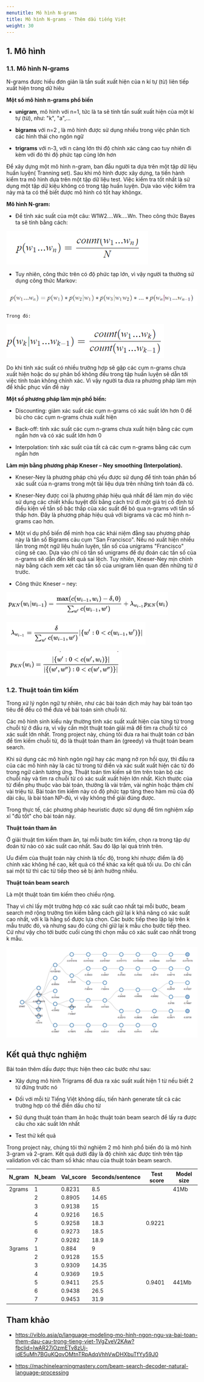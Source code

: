 ```yaml
---
menutitle: Mô hình N-grams
title: Mô hình N-grams - Thêm dấu tiếng Việt
weight: 30
---
```


## 1. Mô hình

### 1.1. Mô hình N-grams

N-grams được hiểu đơn giản là tần suất xuất hiện của n kí tự (từ) liên tiếp xuất
hiện trong dữ hiêu

**Một số mô hình n-grams phổ biến**

-   **unigram**, mô hình với n=1, tức là ta sẽ tính tần suất xuất hiện của một kí tự
    (từ), như: "k", "a",...

-   **bigrams** với n=2 , là mô hình được sử dụng nhiều trong việc phân tích các hình
    thái cho ngôn ngữ

-   **trigrams** với n-3, với n càng lớn thì độ chính xác càng cao tuy nhiên đi kèm
    với đó thì độ phức tạp cũng lớn hơn

Để xây dựng một mô hình n-gram, ban đầu người ta dựa trên một tập dữ liệu huấn
luyện( Tranning set). Sau khi mô hình được xây dựng, ta tiến hành kiểm tra mô
hình dựa trên một tập dữ liệu test. Việc kiểm tra tốt nhất là sử dụng một tập dữ
kiệu không có trong tập huấn luyện. Dựa vào việc kiểm tra này mà ta có thể biết
được mô hình có tốt hay khôngx.

**Mô hình N-gram:**

-   Để tính xác suất của một câu: W1W2....Wk....Wn. Theo công thức Bayes ta sẽ
    tính bằng cách:

![](d8668fceee9bb76e556d074a515d5fab.png)

-   Tuy nhiên, công thức trên có độ phức tạp lớn, vì vậy người ta thường sử dụng
    công thức Markov:

![](3e20ceda792c8e1f564b67268a7fa930.png)

    Trong đó:

![](2710598346e86ea967b439ea44d48ad8.png)

Do khi tính xác suất có nhiều trường hợp sẽ gặp các cụm n-grams chưa xuất hiện
hoặc do sự phân bố không đều trong tập huấn luyện sẽ dẫn tới việc tính toán
không chính xác. Vì vậy người ta đưa ra phương pháp làm mịn để khắc phục vấn đề
này

**Một số phương pháp làm mịn phổ biến:**

-   Discounting: giảm xác suất các cụm n-grams có xác suất lớn hơn 0 để bù cho
    các cụm n-grams chưa xuất hiện

-   Back-off: tính xác suất các cụm n-grams chưa xuất hiện bằng các cụm ngắn hơn
    và có xác suất lớn hơn 0

-   Interpolation: tính xác suất của tất cả các cụm n-grams bằng các cụm ngắn hơn

**Làm mịn bằng phương pháp Kneser – Ney smoothing (Interpolation).**

-   Kneser-Ney là phương pháp chủ yếu được sử dụng để tính toán phân bố xác suất
    của n-grams trong một tài liệu dựa trên những tính toán đã có.

-   Kneser-Ney được coi là phương pháp hiệu quả nhất để làm mịn do việc sử dụng
    các chiết khấu tuyệt đối bằng cách trừ đi một giá trị cố định từ điều kiện
    về tần số bậc thấp của xác suất để bỏ qua n-grams với tần số thấp hơn. Đây là
    phương pháp hiệu quả với bigrams và các mô hình n-grams cao hơn.

-   Một ví dụ phổ biến để minh họa các khái niệm đằng sau phương pháp này là tần
    số Bigrams cảu cụm "San Francisco". Nếu nó xuất hiện nhiều lần trong một ngữ
    liệu huấn luyện, tần số của unigrams "Francisco" cũng sẽ cao. Dựa vào chỉ có
    tần số unigrams để dự đoán các tần số của n-grams sẽ dẫn đến kết quả sai lệch.
    Tuy nhiên, Kneser-Ney mịn chỉnh này bằng cách xem xét các tần số của unigram
    liên quan đến những từ ở trước.

-   Công thức Kneser – ney:

![](dff88b81c9e122fd80307895a2407205.png)

![](50b88f825665c2339dd5663bb524ba17.png)

![](42e38f3e2b22ecaf80e1151cda53d59c.png)

### 1.2. Thuật toán tìm kiếm

Trong xử lý ngôn ngữ tự nhiên, như các bài toán dịch máy hay bài toán tạo tiêu
đề đều có thể đưa về bài toán sinh chuỗi từ.

Các mô hình sinh kiểu này thường tính xác suất xuất hiện của từng từ trong chuỗi
từ ở đầu ra, vì vậy cần một thuật toán giải mã để tìm ra chuỗi từ có xác suất
lớn nhất. Trong project này, chúng tôi đưa ra hai thuật toán cơ bản để tìm kiếm
chuỗi từ, đó là thuật toán tham ăn (greedy) và thuật toán beam search.

Khi sử dụng các mô hình ngôn ngữ hay các mạng nở ron hồi quy, thì đầu ra của các
mô hình này là các từ trong từ điển và xác suất xuất hiện các từ đó trong ngữ
cảnh tương ứng. Thuật toán tìm kiếm sẽ tìm trên toàn bộ các chuỗi này và tìm ra
chuỗi từ có xác suất xuất hiện lớn nhất. Kích thước của từ điển phụ thuộc vào
bài toán, thường là vài trăm, vài nghìn hoặc thậm chí vài triệu từ. Bài toán tìm
kiếm này có độ phức tạp tăng theo hàm mũ của độ dài câu, là bài tóan NP-đủ, vì
vậy không thể giải đúng được.

Trong thực tế, các phương pháp heuristic được sử dụng để tìm nghiệm xấp xỉ "đủ
tốt" cho bài toán này.

**Thuật toán tham ăn**

Ở giải thuật tìm kiếm tham ăn, tại mỗi bước tìm kiếm, chọn ra trong tập dự đoán
từ nào có xác suất cao nhất. Sau đó lặp lại quá trình trên.

Ưu điểm của thuật toán này chính là tốc độ, trong khi nhược điểm là độ chính xác
không hề cao, kết quả có thể khác xa kết quả tối ưu. Do chỉ cần sai một từ thì
các từ tiếp theo sẽ bị ảnh hưởng nhiều.

**Thuật toán beam search**

Là một thuật toán tìm kiếm theo chiều rộng.

Thay vì chỉ lấy một trường hợp có xác suất cao nhất tại mỗi bước, beam search mở
rộng trường tìm kiếm bằng cách giữ lại k khả năng có xác suất cao nhất, với k là
hằng số được lựa chọn. Các bước tiếp theo lặp lại trên k mẫu trước đó, và nhưng
sau đó cũng chỉ giữ lại k mẫu cho bước tiếp theo. Cứ như vậy cho tới bước cuối
cùng thì chọn mẫu có xác suất cao nhất trong k mẫu.

![](a07a4320a00c1f19a2af8de9f08154cb.png)

## Kết quả thực nghiệm

Bài toán thêm dấu được thực hiện theo các bước như sau:

-   Xây dựng mô hình Trigrams để đưa ra xác suất xuất hiện 1 từ nếu biết 2 từ
    đứng trước nó

-   Đối với mỗi từ Tiếng Việt không dấu, tiến hành generate tất cả các trường
    hợp có thể điền dấu cho từ

-   Sử dụng thuật toán tham ăn hoặc thuật toán beam search để lấy ra được câu
    cho xác suất lớn nhất

-   Test thử kết quả

Trong project này, chúng tôi thử nghiệm 2 mô hình phổ biến đó là mô hình 3-gram
và 2-gram. Kết quả dưới đây là độ chính xác được tính trên tập validation với
các tham số khác nhau của thuật toán beam search.

| **N_gram** | **N\_beam** | **Val_score** | **Seconds/sentence** | **Test score** | **Model size** |
|------------|-------------|---------------|----------------------|----------------|----------------|
| 2grams     | 1           | 0.8231        | 8.5                  |                | 41Mb           |
|            | 2           | 0.8905        | 14.65                |                |                |
|            | 3           | 0.9138        | 15                   |                |                |
|            | 4           | 0.9216        | 16.5                 |                |                |
|            | 5           | 0.9258        | 18.3                 | 0.9221         |                |
|            | 6           | 0.9273        | 18.5                 |                |                |
|            | 7           | 0.9282        | 18.9                 |                |                |
| 3grams     | 1           | 0.884         | 9                    |                |                |
|            | 2           | 0.9128        | 15.5                 |                |                |
|            | 3           | 0.9309        | 14.35                |                |                |
|            | 4           | 0.9369        | 19.5                 |                |                |
|            | 5           | 0.9411        | 25.5                 | 0.9401         | 441Mb          |
|            | 6           | 0.9438        | 26.5                 |                |                |
|            | 7           | 0.9453        | 31.9                 |                |                |

## Tham khảo

- <https://viblo.asia/p/language-modeling-mo-hinh-ngon-ngu-va-bai-toan-them-dau-cau-trong-tieng-viet-1VgZveV2KAw?fbclid=IwAR27jOzmETv8zUj-idE5uMh7BGuKQqvOMtnTRpAdqVhhVwDHXbuTfYy59J0>

- <https://machinelearningmastery.com/beam-search-decoder-natural-language-processing>
